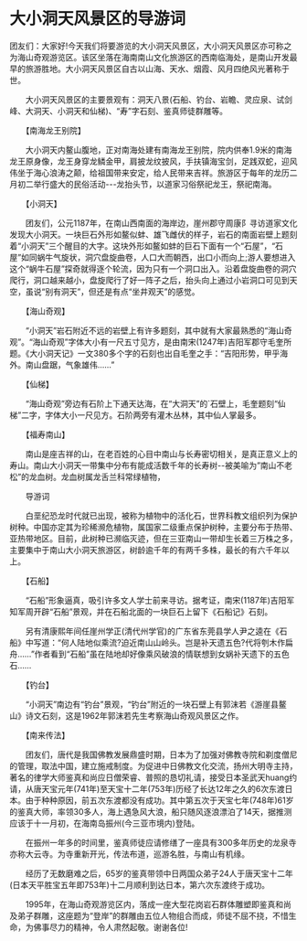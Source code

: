 # 大小洞天风景区的导游词
团友们：大家好!今天我们将要游览的大小洞天风景区，大小洞天风景区亦可称之为海山奇观游览区。该区坐落在海南南山文化旅游区的西南临海处，是南山开发最早的旅游胜地。大小洞天风景区自古以山海、天水、烟霞、风月四绝风光著称于世。

　　大小洞天风景区的主要景观有：洞天八景(石船、钓台、岩瞻、灵应泉、试剑峰、大洞天、小洞天和仙梯)、“寿”字石刻、鉴真师徒群雕等。

　　【南海龙王别院】

　　大小洞天内鳌山腹地，正对南海处建有南海龙王别院，院内供奉1.9米的南海龙王原身像，龙王身穿龙鳞金甲，肩披龙纹披风，手扶镇海宝剑，足践双蛇，迎风伟坐于海心浪涛之颠，给祖国带来安定，给人民带来吉祥。旅游区于每年的龙历二月初二举行盛大的民俗活动---龙抬头节，以道家习俗祭祀龙王，祭祀南海。

　　【小洞天】

　　团友们，公元1187年，在南山西南面的海岸边，崖州郡守周康阝寻访道家文化发现大小洞天。一块巨石外形如鳌似蚌、雄飞雌伏的样子，岩石的南面岩壁上题刻着“小洞天”三个醒目的大字。这块外形如鳌如蚌的巨石下面有一个“石屋”，“石屋”如同蜗牛气旋状，洞穴盘旋曲卷，人口大而朝西，出口小而向上;游人要想进入这个“蜗牛石屋”探奇就得逐个轮流，因为只有一个洞口出入。沿着盘旋曲卷的洞穴爬行，洞口越来越小，盘旋爬行了好一阵子之后，抬头向上通过小岩洞口可见到天空，虽说“别有洞天”，但还是有点“坐井观天”的感觉。

　　【海山奇观】

　　“小洞天”岩石附近不远的岩壁上有许多题刻，其中就有大家最熟悉的“海山奇观”。“海山奇观”字体大小有一尺五寸见方，是由南宋(1247年)吉阳军郡守毛奎所题。《大小洞天记》一文380多个字的石刻也出自毛奎之手：“吉阳形势，甲乎海外。南山盘踞，气象雄伟……”

　　【仙梯】

　　“海山奇观”旁边有石阶上下通天达海，在“大洞天”的`石壁上，毛奎题刻“仙梯”二字，字体大小一尺见方。石阶两旁有灌木丛林，其中仙人掌最多。

　　【福寿南山】

　　南山是座吉祥的山，在老百姓的心目中南山与长寿密切相关，是真正意义上的寿山。南山大小洞天一带集中分布有能成活数千年的长寿树--被美喻为”南山不老松”的龙血树。龙血树属龙舌兰科常绿植物，

　　导游词

　　白垩纪恐龙时代就已出现，被称为植物中的活化石，世界科教文组织列为保护树种。中国亦定其为珍稀濒危植物，属国家二级重点保护树种，主要分布于热带、亚热带地区。目前，此树种已濒临灭迹，但在三亚南山一带却生长着三万株之多，主要集中于南山大小洞天旅游区，树龄逾千年的有两千多株，最长的有六千年以上。

　　【石船】

　　“石船”形象逼真，吸引许多文人学士前来寻访。据考证，南宋(1187年)吉阳军知军周开辟“石船”景观，并在石船北面的一块巨石上留下《石船记》石刻。

　　另有清康熙年间任崖州学正(清代州学官)的广东省东莞县学人尹之逵在《石船》中写道：“何人陆地似乘流?迫近南山山岭头。岂是补天遗五色?代将刳木作扁舟……”作者看到“石船”虽在陆地却好像乘风破浪的情联想到女娲补天遗下的五色石……

　　【钓台】

　　“小洞天”南边有“钓台”景观，“钓台”附近的一块石壁上有郭沫若《游崖县鳌山》诗文石刻，这是1962年郭沫若先生考察海山奇观风景区之作。

　　【南来传法】

　　团友们，唐代是我国佛教发展鼎盛时期，日本为了加强对佛教寺院和剃度僧尼的管理，取法中国，建立施戒制度。为促进中日佛教文化交流，扬州大明寺主持，著名的律学大师鉴真和尚应日僧荣睿、普照的恳切礼请，接受日本圣武天huang约请，从唐天宝元年(741年)至天宝十二年(753年)历经了长达12年之久的6次东渡日本。由于种种原因，前五次东渡都没有成功。其中第五次于天宝七年(748年)61岁的鉴真大师，率领30多人，海上遇急风大浪，船只随风逐浪漂泊了14天，据推测应该于十一月初，在海南岛振州(今三亚市境内)登陆。

　　在振州一年多的时间里，鉴真师徒应请修缮了一座具有300多年历史的龙泉寺亦称大云寺。为寺重新开光，传法布道，巡游名胜，与南山有机缘。

　　经历了无数磨难之后，65岁的鉴真带领中日两国众弟子24人于唐天宝十二年(日本天平胜宝五年即753年)十二月顺利到达日本，第六次东渡终于成功。

　　1995年，在海山奇观游览区内，落成一座大型花岗岩石群体雕塑即鉴真和尚及弟子群雕，这座题为“登岸”的群雕由五位人物组合而成，师徒不屈不挠，不惜生命，为佛事尽力的精神，令人肃然起敬。谢谢各位!

